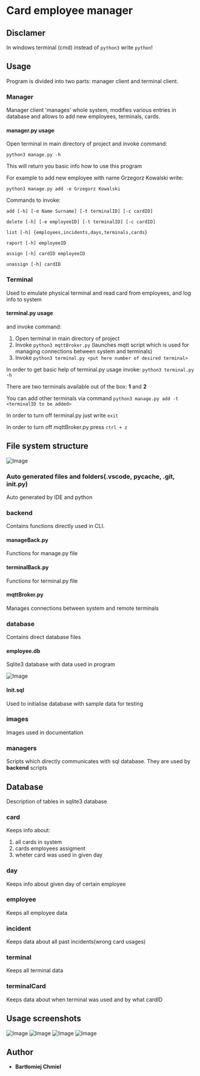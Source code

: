 # Card employee manager

## Disclamer

In windows terminal (cmd) instead of `python3` write `python`!

## Usage

Program is divided into two parts: manager client and terminal
client. 

### Manager

Manager client 'manages' whole system, modifies 
various entries in database and allows to add new employees,
terminals, cards.

#### manager.py usage

Open terminal in main directory of project and invoke command:

`python3 manage.py -h`

This will return you basic info how to use this program

For example to add new employee with
name Grzegorz Kowalski write:

`python3 manage.py add -e Grzegorz Kowalski`

Commands to invoke:

`add [-h] [-e Name Surname] [-t terminalID] [-c cardID]`

`delete [-h] [-e employeeID] [-t terminalID] [-c cardID]`

`list [-h] {employees,incidents,days,terminals,cards}`

`raport [-h] employeeID`

`assign [-h] cardID employeeID`

`unassign [-h] cardID`


### Terminal

Used to emulate physical terminal and read card from employees, and log info to system

#### terminal.py usage

 and invoke command:

1. Open terminal in main directory of project
2. Invoke `python3 mqttBroker.py` (launches mqtt script which is used for managing connections between system and terminals)
3. Invoke `python3 terminal.py <put here number of desired terminal>`

In order to get basic help of terminal.py usage invoke: `python3 terminal.py -h`

There are two terminals available out of the box: __1__ and __2__

You can add other terminals via command 
`python3 manage.py add -t <terminalID to be added>`

In order to turn off terminal.py just write `exit`

In order to turn off mqttBroker.py press `ctrl + z`


## File system structure


![Image](images/Tree.png)

### __Auto generated files and folders(.vscode, pycache, .git, init.py)__

Auto generated by IDE and python

### __backend__

Contains functions directly used in CLI. 

#### manageBack.py

Functions for manage.py file

#### terminalBack.py

Functions for terminal.py file

#### mqttBroker.py

Manages connections between system and remote terminals

### __database__

Contains direct database files 

#### employee.db

Sqlite3 database with data used in program

![Image](images/db.png)

#### Init.sql

Used to initialise database with sample data for testing

### __images__

Images used in documentation

### __managers__

Scripts which directly communicates with sql database. They are used by __backend__ scripts


## Database


Description of tables in sqlite3 database

### __card__

Keeps info about:
1. all cards in system
2. cards employees assigment
3. wheter card was used in given day

### __day__

Keeps info about given day of certain employee

### __employee__

Keeps all employee data

### __incident__

Keeps data about all past incidents(wrong card usages)

### __terminal__

Keeps all terminal data


### __terminalCard__

Keeps data about when terminal was used and by what cardID


## Usage screenshots

![Image](images/s5.png)
![Image](images/s6.png)
![Image](images/s7.png)
![Image](images/s8.png)

## Author

* **Bartłomiej Chmiel**